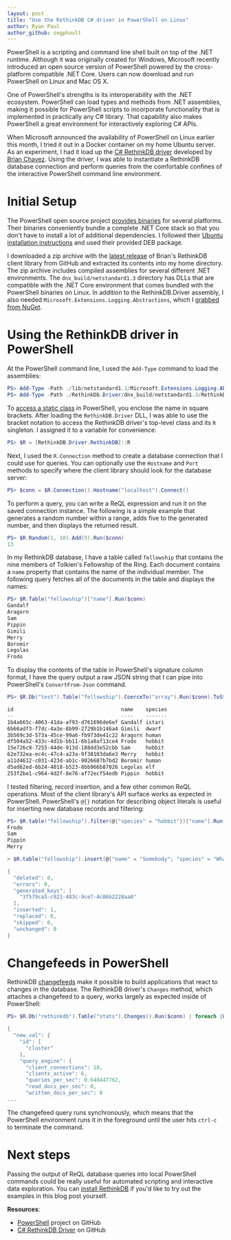 ```yaml
---
layout: post
title: "Use the RethinkDB C# driver in PowerShell on Linux"
author: Ryan Paul
author_github: segphault
---
```


PowerShell is a scripting and command line shell built on top of the .NET
runtime. Although it was originally created for Windows, Microsoft recently
introduced an open source version of PowerShell powered by the cross-platform
compatible .NET Core. Users can now download and run PowerShell on Linux and Mac
OS X.

One of PowerShell's strengths is its interoperability with the .NET ecosystem.
PowerShell can load types and methods from .NET assemblies, making it possible
for PowerShell scripts to incorporate functionality that is implemented in
practically any C# library. That capability also makes PowerShell a great
environment for interactively exploring C# APIs.

When Microsoft announced the availability of PowerShell on Linux earlier this
month, I tried it out in a Docker container on my home Ubuntu server. As an
experiment, I had it load up the [C# RethinkDB driver][] developed by
[Brian Chavez][]. Using the driver, I was able to instantiate a RethinkDB
database connection and perform queries from the comfortable confines of the
interactive PowerShell command line environment.

<!--more-->

# Initial Setup

The PowerShell open source project [provides binaries][releases] for several
platforms. Their binaries conveniently bundle a complete .NET Core stack so that
you don't have to install a lot of additional dependencies. I followed their
[Ubuntu installation instructions][ubuntu-install] and used their provided DEB
package.

I downloaded a zip archive with the [latest release][] of Brian's RethinkDB
client library from GitHub and extracted its contents into my home directory.
The zip archive includes compiled assemblies for several different .NET
environments. The `dnx_build/netstandard1.3` directory has DLLs that are
compatible with the .NET Core environment that comes bundled with the PowerShell
binaries on Linux. In addition to the RethinkDB.Driver assembly, I also needed
`Microsoft.Extensions.Logging.Abstractions`, which I
[grabbed from NuGet][logging].

# Using the RethinkDB driver in PowerShell

At the PowerShell command line, I used the `Add-Type` command to load the
assemblies:

```powershell
PS> Add-Type -Path ./lib/netstandard1.1/Microsoft.Extensions.Logging.Abstractions.dll
PS> Add-Type -Path ./RethinkDb.Driver/dnx_build/netstandard1.3/RethinkDb.Driver.dll
```

To [access a static class][] in PowerShell, you enclose the name in square
brackets. After loading the `RethinkDB.Driver` DLL, I was able to use the
bracket notation to access the RethinkDB driver's top-level class and its `R`
singleton. I assigned it to a variable for convenience:

```powershell
PS> $R = [RethinkDB.Driver.RethinkDB]::R
```

Next, I used the `R.Connection` method to create a database connection that I
could use for queries. You can optionally use the `Hostname` and `Port` methods
to specify where the client library should look for the database server:

```powershell
PS> $conn = $R.Connection().Hostname("localhost").Connect()
```

To perform a query, you can write a ReQL expression and run it on the saved
connection instance. The following is a simple example that generates a random
number within a range, adds five to the generated number, and then displays the
returned result.

```powershell
PS> $R.Random(1, 10).Add(5).Run($conn)
13
```

In my RethinkDB database, I have a table called `fellowship` that contains the
nine members of Tolkien's Fellowship of the Ring. Each document contains a
`name` property that contains the name of the individual member. The following
query fetches all of the documents in the table and displays the names:

```powershell
PS> $R.Table("fellowship")["name"].Run($conn)
Gandalf
Aragorn
Sam
Pippin
Gimili
Merry
Boromir
Legolas
Frodo
```

To display the contents of the table in PowerShell's signature column format, I
have the query output a raw JSON string that I can pipe into PowerShell's
`ConvertFrom-Json` command.

```powershell
PS> $R.Db("test").Table("fellowship").CoerceTo("array").Run($conn).ToString() | ConvertFrom-Json

id                                   name    species
--                                   ----    -------
1b4a665c-4063-41da-af93-d761696de6ef Gandalf istari
6b66adf3-f7dc-4a3e-8b99-2729b1b146a4 Gimili  dwarf  
3b569c3d-573a-45ce-99a6-fb973de41c22 Aragorn human  
df504a52-433c-4d1b-bb11-6b1a8af13ce4 Frodo   hobbit
15e726c9-7255-44de-913d-188dd3e52cbb Sam     hobbit
62e732ea-ec4c-47c4-a23a-9f38103da6e3 Merry   hobbit
a11d4612-c031-423d-ab1c-9026687b7bd2 Boromir human  
d5ad62ed-6b24-4018-b523-8bb966b87026 Legolas elf    
253f2be1-c964-4d2f-8e76-af72ecf54edb Pippin  hobbit
```


I tested filtering, record insertion, and a few other common ReQL operations.
Most of the client library's API surface works as expected in PowerShell.
PowerShell's `@{}` notation for describing object literals is useful for
inserting new database records and filtering:

```powershell
PS> $R.table("fellowship").filter(@{"species" = "hobbit"})["name"].Run($conn)
Frodo
Sam
Pippin
Merry

> $R.table("fellowship").insert(@{"name" = "Somebody"; "species" = "Whatever"}).Run($conn).toString()

{
  "deleted": 0,
  "errors": 0,
  "generated_keys": [
    "3f579ca5-c921-483c-9ce7-4c06b2228aa0"
  ],
  "inserted": 1,
  "replaced": 0,
  "skipped": 0,
  "unchanged": 0
}
```

# Changefeeds in PowerShell

RethinkDB [changefeeds][] make it possible to build applications that react to
changes in the database. The RethinkDB driver's `Changes` method, which attaches
a changefeed to a query, works largely as expected inside of PowerShell:

```powershell
PS> $R.Db("rethinkdb").Table("stats").Changes().Run($conn) | foreach {Write-Host $_.toString()}

{
  "new_val": {
    "id": [
      "cluster"
    ],
    "query_engine": {
      "client_connections": 10,
      "clients_active": 6,
      "queries_per_sec": 0.640447762,
      "read_docs_per_sec": 0,
      "written_docs_per_sec": 0
...
```

The changefeed query runs synchronously, which means that the PowerShell
environment runs it in the foreground until the user hits `ctrl-c` to terminate
the command.

# Next steps

Passing the output of ReQL database queries into local PowerShell commands could
be really useful for automated scripting and interactive data exploration. You
can [install RethinkDB][] if you'd like to try out the examples in this blog
post yourself.

**Resources**:

* [PowerShell][] project on GitHub
* [C# RethinkDB Driver][] on GitHub


[Brian Chavez]: https://github.com/bchavez
[C# RethinkDB Driver]: https://github.com/bchavez/RethinkDb.Driver
[ubuntu-install]: https://github.com/PowerShell/PowerShell/blob/master/docs/installation/linux.md#ubuntu-1604
[releases]: https://github.com/PowerShell/PowerShell/releases
[latest release]: https://github.com/bchavez/RethinkDb.Driver/releases
[logging]: https://www.nuget.org/packages/Microsoft.Extensions.Logging.Abstractions/
[access a static class]: https://msdn.microsoft.com/en-us/powershell/scripting/getting-started/cookbooks/using-static-classes-and-methods
[changefeeds]: /docs/changefeeds/
[install RethinkDB]: /docs/install/windows/
[PowerShell]: https://github.com/PowerShell/PowerShell

